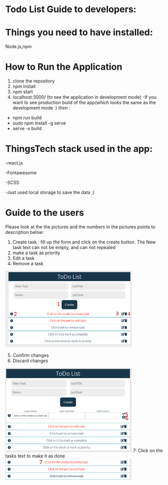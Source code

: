 # Todo List Guide to developers:

# Things you need to have installed: 
   Node.js,npm
# How to Run the Application
   1. clone the repository
   2. npm install
   3. npm start
   4. localhost:3000/ (to see the application in development mode)
   -If you want to see  production build of the app(which looks the same as the development mode :) then :
   - npm run build
   - sudo npm install -g serve
   - serve -s build
# ThingsTech stack used in the app:

   -react.js

-Fontawesome

-SCSS

-Just used local storage to save the data ;)
   
# Guide to the users
 Please look at the the pictures and the numbers in the pictures points to description below: 
 1. Create task : fill up the form and click on the create button. The New task text can not be empty, and can not repeated
 2. make a task as priority
 3. Edit a task
 4. Remove a task
<img src="https://github.com/neginpedersen/todolist-task/blob/gh-pages/src/img/todo.png" width="400"/>
 
 5. Confirm changes
 6. Discard changes

<img src="https://github.com/neginpedersen/todolist-task/blob/gh-pages/src/img/todo2.png" width="400"/>
7: Click on the tasks text to make it as done
<img src="https://github.com/neginpedersen/todolist-task/blob/gh-pages/src/img/todo3.png" width="400"/>



